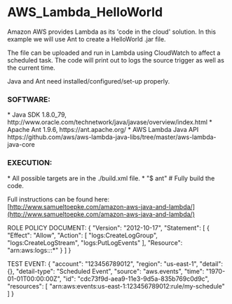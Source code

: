 # AWS_Lambda_HelloWorld
Amazon AWS provides Lambda as its 'code in the cloud' solution. In this example we will use Ant to create a HelloWorld .jar file.

The file can be uploaded and run in Lambda using CloudWatch to affect a scheduled task. The code will print out to logs the source trigger as well as the current time.
  
Java and Ant need installed/configured/set-up properly.   

<h3>SOFTWARE:</h3>
* Java SDK 1.8.0_79,  http://www.oracle.com/technetwork/java/javase/overview/index.html
* Apache Ant 1.9.6,   https://ant.apache.org/
* AWS Lambda Java API https://github.com/aws/aws-lambda-java-libs/tree/master/aws-lambda-java-core

<h3>EXECUTION:</h3>
* All possible targets are in the ./build.xml file.
* "$ ant" # Fully build the code.

Full instructions can be found here: [http://www.samueltoepke.com/amazon-aws-java-and-lambda/](http://www.samueltoepke.com/amazon-aws-java-and-lambda/) 

ROLE POLICY DOCUMENT:
{
  "Version": "2012-10-17",
  "Statement": [
    {
      "Effect": "Allow",
      "Action": [
        "logs:CreateLogGroup",
        "logs:CreateLogStream",
        "logs:PutLogEvents"
      ],
      "Resource": "arn:aws:logs:*:*:*"
    }
  ]
}

TEST EVENT:
{
  "account": "123456789012",
  "region": "us-east-1",
  "detail": {},
  "detail-type": "Scheduled Event",
  "source": "aws.events",
  "time": "1970-01-01T00:00:00Z",
  "id": "cdc73f9d-aea9-11e3-9d5a-835b769c0d9c",
  "resources": [
    "arn:aws:events:us-east-1:123456789012:rule/my-schedule"
  ]
}
